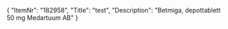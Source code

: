 {
  "ItemNr": "182958",
  "Title": "test",
  "Description": "Betmiga, depottablett 50 mg Medartuum AB"
}